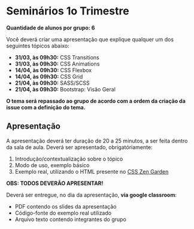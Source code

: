 # Seminários 1o Trimestre

**Quantidade de alunos por grupo: 6**

Você deverá criar uma apresentação que explique qualquer um dos seguintes tópicos abaixo:

- **31/03, às 09h30:** CSS Transitions
- **31/03, às 09h30:** CSS Animations
- **14/04, às 09h30:** CSS Flexbox
- **14/04, às 09h30:** CSS Grid
- **21/04, às 09h30:** SASS/SCSS
- **21/04, às 09h30:** Bootstrap: Visão Geral

**O tema será repassado ao grupo de acordo com a ordem da criação da issue com a definição do tema.**

## Apresentação

A apresentação deverá ter duração de 20 a 25 minutos, a ser feita dentro da sala de aula.
Deverá ser apresentado, obrigatóriamente:

1. Introdução/contextualização sobre o tópico
2. Modo de uso, exemplo básico
3. Exemplo real, utilizando o HTML presente no [CSS Zen Garden](https://www.csszengarden.com/)

**OBS: TODOS DEVERÃO APRESENTAR!**

Deverá ser entregue, no dia da apresentação, **via google classroom**:

* PDF contendo os slides da apresentação
* Código-fonte do exemplo real utilizado 
* Arquivo texto contendo integrantes do grupo

